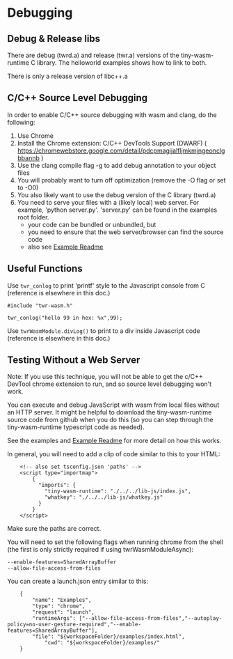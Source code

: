 <h1>Debugging</h1>

<h2>Debug & Release libs</h2>
There are debug (twrd.a) and release (twr.a) versions of the tiny-wasm-runtime C library.  The helloworld examples shows how to link to both.

There is only a release version of libc++.a

<h2>C/C++ Source Level Debugging</h2>
In order to enable C/C++ source debugging with wasm and clang, do the following:

1. Use Chrome
2. Install the Chrome extension: C/C++ DevTools Support (DWARF) ( https://chromewebstore.google.com/detail/pdcpmagijalfljmkmjngeonclgbbannb )
3. Use the clang compile flag -g to add debug annotation to your object files
4. You will probably want to turn off optimization (remove the -O flag or set to -O0)
5. You also likely want to use the debug version of the C library (twrd.a)
6. You need to serve your files with a (likely local) web server.  For example, 'python server.py'.  'server.py' can be found in the examples root folder.
   - your code can be bundled or unbundled, but
   - you need to ensure that the web server/browser can find the source code
   - also see [Example Readme](https://github.com/twiddlingbits/tiny-wasm-runtime/blob/main/examples/readme.md)

<h2>Useful Functions</h2>

Use `twr_conlog` to print 'printf' style to the Javascript console from C (reference is elsewhere in this doc.)
~~~
#include "twr-wasm.h"

twr_conlog("hello 99 in hex: %x",99);
~~~

Use `twrWasmModule.divLog()` to print to a div inside Javascript code (reference is elsewhere in this doc.)

<h2>Testing Without a Web Server</h2>

Note: If you use this technique, you will not be able to get the c/C++ DevTool chrome extension to run, and so source level debugging won't work.

You can execute and debug JavaScript with wasm from local files without an HTTP server.  It might be helpful to download the tiny-wasm-runtime source code from github when you do this (so you can step through the tiny-wasm-runtime typescript code as needed).

See the examples and [Example Readme](https://github.com/twiddlingbits/tiny-wasm-runtime/blob/main/examples/readme.md) for more detail on how this works.

In general, you will need to add a clip of code similar to this to your HTML:
~~~
	<!-- also set tsconfig.json 'paths' -->
	<script type="importmap">
		{
		  "imports": {
			"tiny-wasm-runtime": "./../../lib-js/index.js",
			"whatkey": "./../../lib-js/whatkey.js"
		  }
		}
	</script>
~~~

Make sure the paths are correct.

You will need to set the following flags when running chrome from the shell (the first is only strictly required if using twrWasmModuleAsync):

~~~
--enable-features=SharedArrayBuffer
--allow-file-access-from-files
~~~

You can create a launch.json entry similar to this:
~~~
    {
        "name": "Examples",
        "type": "chrome",
        "request": "launch",
        "runtimeArgs": ["--allow-file-access-from-files","--autoplay-policy=no-user-gesture-required","--enable-features=SharedArrayBuffer"],
        "file": "${workspaceFolder}/examples/index.html",
            "cwd": "${workspaceFolder}/examples/"
    }
~~~
